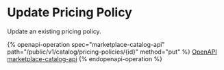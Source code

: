 # Update Pricing Policy

Update an existing pricing policy.

{% openapi-operation spec="marketplace-catalog-api" path="/public/v1/catalog/pricing-policies/{id}" method="put" %}
[OpenAPI marketplace-catalog-api](https://api.platform.softwareone.com/public/v1/catalog/openapi.json)
{% endopenapi-operation %}
